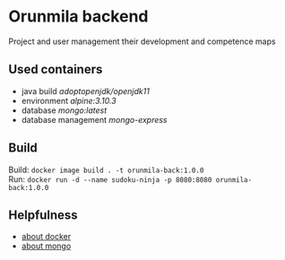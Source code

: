 # Orunmila backend

Project and user management
their development and competence maps

## Used containers
- java build _adoptopenjdk/openjdk11_
- environment _alpine:3.10.3_
- database _mongo:latest_
- database management _mongo-express_

## Build
Build:
``docker image build . -t orunmila-back:1.0.0``<br/>
Run:
``docker run -d --name sudoku-ninja -p 8080:8080 orunmila-back:1.0.0``

## Helpfulness
- [about docker](https://habr.com/ru/company/ruvds/blog/485650/) <br/>
- [about mongo](https://www.youtube.com/watch?v=ssj0CGxv60k)

